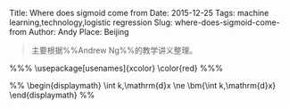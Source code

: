 Title: Where does sigmoid come from 
Date: 2015-12-25
Tags: machine learning,technology,logistic regression
Slug: where-does-sigmoid-come-from
Author: Andy
Place: Beijing

>主要根据%%Andrew Ng%%的教学讲义整理。

%%%
\usepackage[usenames]{xcolor}
\color{red} 
%%%

%%
\begin{displaymath}
\int k\,\mathrm{d}x \ne
\bm{\int k\,\mathrm{d}x}
\end{displaymath}
%%





